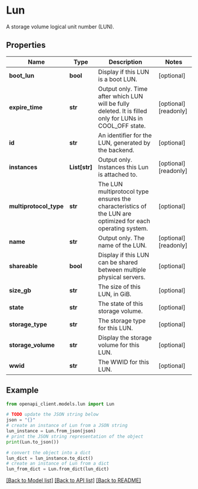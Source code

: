 # Lun

A storage volume logical unit number (LUN).

## Properties

Name | Type | Description | Notes
------------ | ------------- | ------------- | -------------
**boot_lun** | **bool** | Display if this LUN is a boot LUN. | [optional] 
**expire_time** | **str** | Output only. Time after which LUN will be fully deleted. It is filled only for LUNs in COOL_OFF state. | [optional] [readonly] 
**id** | **str** | An identifier for the LUN, generated by the backend. | [optional] 
**instances** | **List[str]** | Output only. Instances this Lun is attached to. | [optional] [readonly] 
**multiprotocol_type** | **str** | The LUN multiprotocol type ensures the characteristics of the LUN are optimized for each operating system. | [optional] 
**name** | **str** | Output only. The name of the LUN. | [optional] [readonly] 
**shareable** | **bool** | Display if this LUN can be shared between multiple physical servers. | [optional] 
**size_gb** | **str** | The size of this LUN, in GiB. | [optional] 
**state** | **str** | The state of this storage volume. | [optional] 
**storage_type** | **str** | The storage type for this LUN. | [optional] 
**storage_volume** | **str** | Display the storage volume for this LUN. | [optional] 
**wwid** | **str** | The WWID for this LUN. | [optional] 

## Example

```python
from openapi_client.models.lun import Lun

# TODO update the JSON string below
json = "{}"
# create an instance of Lun from a JSON string
lun_instance = Lun.from_json(json)
# print the JSON string representation of the object
print(Lun.to_json())

# convert the object into a dict
lun_dict = lun_instance.to_dict()
# create an instance of Lun from a dict
lun_from_dict = Lun.from_dict(lun_dict)
```
[[Back to Model list]](../README.md#documentation-for-models) [[Back to API list]](../README.md#documentation-for-api-endpoints) [[Back to README]](../README.md)


